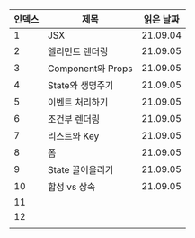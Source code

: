 | 인덱스 | 제목              | 읽은 날짜 |
| ------ | ----------------- | --------- |
| 1      | JSX               | 21.09.04  |
| 2      | 엘리먼트 렌더링   | 21.09.05  |
| 3      | Component와 Props | 21.09.05  |
| 4      | State와 생명주기  | 21.09.05  |
| 5      | 이벤트 처리하기   | 21.09.05  |
| 6      | 조건부 렌더링     | 21.09.05  |
| 7      | 리스트와 Key      | 21.09.05  |
| 8      | 폼                | 21.09.05  |
| 9      | State 끌어올리기  | 21.09.05  |
| 10     | 합성 vs 상속      | 21.09.05  |
| 11     |                   |           |
| 12     |                   |           |
|        |                   |           |

